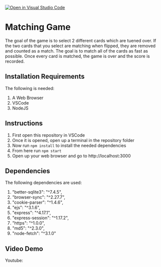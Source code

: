 [![Open in Visual Studio Code](https://classroom.github.com/assets/open-in-vscode-f059dc9a6f8d3a56e377f745f24479a46679e63a5d9fe6f495e02850cd0d8118.svg)](https://classroom.github.com/online_ide?assignment_repo_id=6334787&assignment_repo_type=AssignmentRepo)
# Matching Game

The goal of the game is to select 2 different cards which are tuened over. If the two cards that you select are matching when flipped, they are removed and counted as a match. The goal is to match all of the cards as fast as possible. Once every card is matched, the game is over and the score is recorded.

## Installation Requirements

The following is needed:
1. A Web Browser
2. VSCode
3. NodeJS

## Instructions
1. First open this repository in VSCode
2. Once it is opened, open up a terminal in the repository folder
3. Now run `npm install` to install the needed dependencies
4. From here run `npm start`
5. Open up your web browser and go to http://localhost:3000


## Dependencies

The following dependencies are used:

1. "better-sqlite3": "^7.4.5",
2. "browser-sync": "^2.27.7",
3. "cookie-parser": "^1.4.6",
4. "ejs": "^3.1.6",
5. "express": "^4.17.1",
6. "express-session": "^1.17.2",
7. "https": "^1.0.0",
8. "md5": "^2.3.0",
9. "node-fetch": "^3.1.0"

## Video Demo

Youtube: 